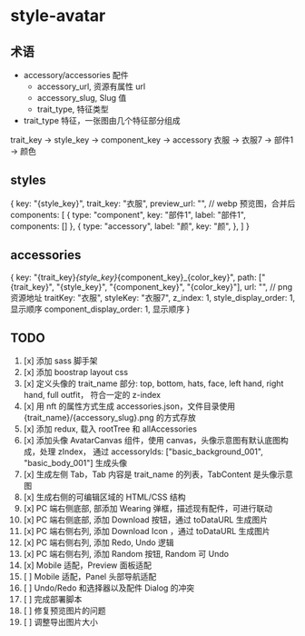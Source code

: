 # style-avatar

## 术语

- accessory/accessories 配件
    - accessory_url, 资源有属性 url
    - accessory_slug, Slug 值
    - trait_type, 特征类型
- trait_type 特征，一张图由几个特征部分组成

trait_key -> style_key -> component_key -> accessory
衣服 -> 衣服7 -> 部件1 -> 颜色

## styles
{
  key: "{style_key}",
  trait_key: "衣服",
  preview_url: "", // webp 预览图，合并后
  components: [
    {
      type: "component",
      key: "部件1",
      label: "部件1",
      components: []
    },
    {
      type: "accessory",
      label: "颜",
      key: "颜",
    },
  ]
}

## accessories
{
  key: "{trait_key}_{style_key}_{component_key}_{color_key}",
  path: ["{trait_key}", "{style_key}", "{component_key}", "{color_key}"],
  url: "", // png 资源地址
  traitKey: "衣服",
  styleKey: "衣服7",
  z_index: 1,
  style_display_order: 1, 显示顺序
  component_display_order: 1, 显示顺序
}

## TODO

1. [x] 添加 sass 脚手架
2. [x] 添加 boostrap layout css
3. [x] 定义头像的 trait_name 部分: top, bottom, hats, face, left hand, right hand, full outfit， 符合一定的 z-index
4. [x] 用 nft 的属性方式生成 accessories.json，文件目录使用 {trait_name}/{accessory_slug}.png 的方式存放
5. [x] 添加 redux, 载入 rootTree 和 allAccessories
6. [x] 添加头像 AvatarCanvas 组件，使用 canvas，头像示意图有默认底图构成，处理 zIndex， 通过 accessoryIds: ["basic_background_001", "basic_body_001"] 生成头像
7. [x] 生成左侧 Tab，Tab 内容是 trait_name 的列表，TabContent 是头像示意图
8. [x] 生成右侧的可编辑区域的 HTML/CSS 结构
9. [x] PC 端右侧底部, 部添加 Wearing 弹框，描述现有配件，可进行联动
10. [x] PC 端右侧底部, 添加 Download 按钮，通过 toDataURL 生成图片
11. [x] PC 端右侧右列, 添加 Download Icon ，通过 toDataURL 生成图片
12. [x] PC 端右侧右列, 添加 Redo, Undo 逻辑
13. [x] PC 端右侧右列, 添加 Random 按钮, Random 可 Undo
14. [x] Mobile 适配，Preview 面板适配
15. [ ] Mobile 适配，Panel 头部导航适配
16. [ ] Undo/Redo 和选择器以及配件 Dialog 的冲突
17. [ ] 完成部署脚本
18. [ ] 修复预览图片的问题
19. [ ] 调整导出图片大小
